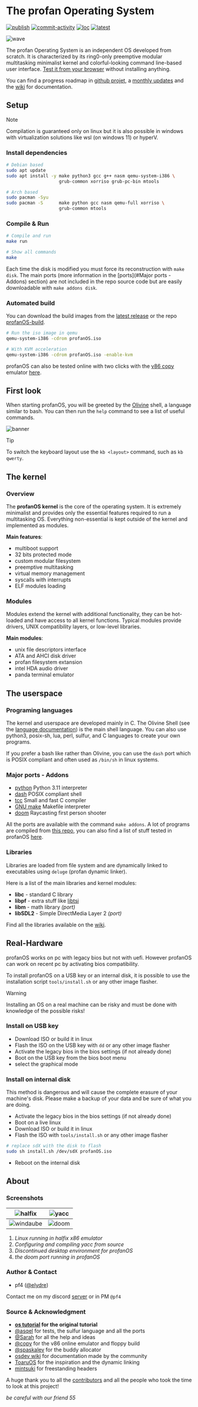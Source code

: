 # The profan Operating System

[![publish](https://github.com/elydre/profanOS/actions/workflows/publish.yml/badge.svg)](https://github.com/elydre/profanOS/actions/workflows/publish.yml)
[![commit-activity](https://img.shields.io/github/commit-activity/m/elydre/profanOS)](https://github.com/esolangs/profanOS-build/tree/main/img)
[![loc](https://img.shields.io/badge/dynamic/json?color=blue&label=code%20lines&query=profan_lines&url=https://elydre.github.io/build/profan_data.json)](https://github.com/elydre/profanOS/graphs/code-frequency)
[![latest](https://img.shields.io/badge/dynamic/json?color=blue&label=latest%20kernel&query=kernel_version&url=https://elydre.github.io/build/profan_data.json)](https://elydre.github.io/profan)

![wave](https://elydre.github.io/img/profan.svg)

The profan Operating System is an independent OS developed from scratch.
It is characterized by its ring0-only preemptive modular multitasking
minimalist kernel and colorful-looking command line-based user interface.
[Test it from your browser](https://elydre.github.io/profan)
without installing anything.

You can find a progress roadmap in [github projet](https://github.com/users/elydre/projects/7),
a [monthly updates](https://github.com/elydre/profanOS/discussions/categories/retrospective) and
the [wiki](https://github.com/elydre/profanOS/wiki) for documentation.

## Setup

> [!NOTE]
> Compilation is guaranteed only on linux but
> it is also possible in windows with virtualization
> solutions like wsl (on windows 11) or hyperV.

### Install dependencies

```bash
# Debian based
sudo apt update
sudo apt install -y make python3 gcc g++ nasm qemu-system-i386 \
                    grub-common xorriso grub-pc-bin mtools

# Arch based
sudo pacman -Syu
sudo pacman -S      make python gcc nasm qemu-full xorriso \
                    grub-common mtools
```

### Compile & Run

```bash
# Compile and run
make run

# Show all commands
make
```

Each time the disk is modified you must force its reconstruction with `make disk`.
The main ports (more information in the [ports](#Major ports - Addons) section) are not included
in the repo source code but are easily downloadable with `make addons disk`.

### Automated build

You can download the build images from the [latest release](https://github.com/elydre/profanOS/releases/tag/latest)
or the repo [profanOS-build](https://github.com/esolangs/profanOS-build).

```bash
# Run the iso image in qemu
qemu-system-i386 -cdrom profanOS.iso

# With KVM acceleration
qemu-system-i386 -cdrom profanOS.iso -enable-kvm
```

profanOS can also be tested online with two clicks with the [v86 copy](https://github.com/copy/v86)
emulator [here](https://elydre.github.io/profan).

## First look

When starting profanOS, you will be greeted by the [Olivine](https://github.com/elydre/profanOS/wiki/olivine) shell, a language similar to bash.
You can then run the `help` command to see a list of useful commands.

![banner](https://elydre.github.io/img/profan/banner2.png)

> [!TIP]
> To switch the keyboard layout use the `kb <layout>` command, such as `kb qwerty`.

## The kernel

### Overview

The **profanOS kernel** is the core of the operating system. It is extremely minimalist and
provides only the essential features required to run a multitasking OS. Everything
non-essential is kept outside of the kernel and implemented as modules.

**Main features**:

- multiboot support
- 32 bits protected mode
- custom modular filesystem
- preemptive multitasking
- virtual memory management
- syscalls with interrupts
- ELF modules loading

### Modules

Modules extend the kernel with additional functionality, they can be hot-loaded and
have access to all kernel functions. Typical modules provide drivers, UNIX compatibility
layers, or low-level libraries.

**Main modules**:

- unix file descriptors interface
- ATA and AHCI disk driver
- profan filesystem extansion
- intel HDA audio driver
- panda terminal emulator

## The userspace

### Programing languages

The kernel and userspace are developed mainly in C. The Olivine Shell (see the
[language documentation](https://github.com/elydre/profanOS/wiki/olivine)) is the main shell language.
You can also use python3, posix-sh, lua, perl, sulfur, and C languages to create your
own programs.

If you prefer a bash like rather than Olivine, you can use the `dash` port which is
POSIX compliant and often used as `/bin/sh` in linux systems.

### Major ports - Addons

- [python](https://www.python.org/) Python 3.11 interpreter
- [dash](https://github.com/elydre/dash-profan) POSIX compliant shell
- [tcc](https://bellard.org/tcc/) Small and fast C compiler
- [GNU make](https://www.gnu.org/software/make/) Makefile interpreter
- [doom](https://github.com/ozkl/doomgeneric) Raycasting first person shooter

All the ports are available with the command `make addons`.
A lot of programs are compiled from [this repo](https://github.com/elydre/libatron),
you can also find a list of stuff tested in profanOS
[here](https://github.com/stars/elydre/lists/compile-in-profan).

### Libraries

Libraries are loaded from file system and are dynamically linked to executables using
`deluge` (profan dynamic linker).

Here is a list of the main libraries and kernel modules:

- **libc** - standard C library
- **libpf** - extra stuff like [libtsi](https://github.com/elydre/profanOS/wiki/lib_tsi)
- **libm** - math library *(port)*
- **libSDL2** - Simple DirectMedia Layer 2 *(port)*

Find all the libraries available on the [wiki](https://github.com/elydre/profanOS/wiki/Dev-Links).

## Real-Hardware

profanOS works on pc with legacy bios but not with uefi. However profanOS
can work on recent pc by activating bios compatibility.

To install profanOS on a USB key or an internal disk, it is possible to use
the installation script `tools/install.sh` or any other image flasher.

> [!WARNING]
> Installing an OS on a real machine can be risky and
> must be done with knowledge of the possible risks!

### Install on USB key

- Download ISO or build it in linux
- Flash the ISO on the USB key with `dd` or any other image flasher
- Activate the legacy bios in the bios settings (if not already done)
- Boot on the USB key from the bios boot menu
- select the graphical mode

### Install on internal disk

This method is dangerous and will cause the complete erasure of your machine's disk.
Please make a backup of your data and be sure of what you are doing.

- Activate the legacy bios in the bios settings (if not already done)
- Boot on a live linux
- Download ISO or build it in linux
- Flash the ISO with `tools/install.sh` or any other image flasher

```sh
# replace sdX with the disk to flash
sudo sh install.sh /dev/sdX profanOS.iso
```

- Reboot on the internal disk

## About

### Screenshots

| ![halfix](https://elydre.github.io/img/profan/screen/halfix.png)     | ![yacc](https://elydre.github.io/img/profan/screen/yacc.png) |
|----------------------------------------------------------------------|--------------------------------------------------------------|
| ![windaube](https://elydre.github.io/img/profan/screen/windaube.png) | ![doom](https://elydre.github.io/img/profan/screen/doom.png) |

1. *Linux running in halfix x86 emulator*
2. *Configuring and compiling yacc from source*
3. *Discontinued desktop environment for profanOS*
4. *the doom port running in profanOS*

### Author & Contact

- pf4 ([@elydre](https://github.com/elydre))

Contact me on my discord [server](https://discord.gg/PFbymQ3d97) or in PM `@pf4`

### Source & Acknowledgment

- **[os tutorial](https://github.com/cfenollosa/os-tutorial) for the original tutorial**
- [@asqel](https://github.com/asqel) for tests, the sulfur language and all the ports
- [@Sarah](https://github.com/Sarenard) for all the help and ideas
- [@copy](https://github.com/copy/v86) for the v86 online emulator and floppy build
- [@spaskalev](https://github.com/spaskalev/buddy_alloc) for the buddy allocator
- [osdev wiki](https://wiki.osdev.org/) for documentation made by the community
- [ToaruOS](https://github.com/klange/toaruos) for the inspiration and the dynamic linking
- [mintsuki](https://github.com/mintsuki/freestanding-headers) for freestanding headers

A huge thank you to all the [contributors](https://github.com/elydre/profanOS/graphs/contributors)
and all the people who took the time to look at this project!

*be careful with our friend 55*
